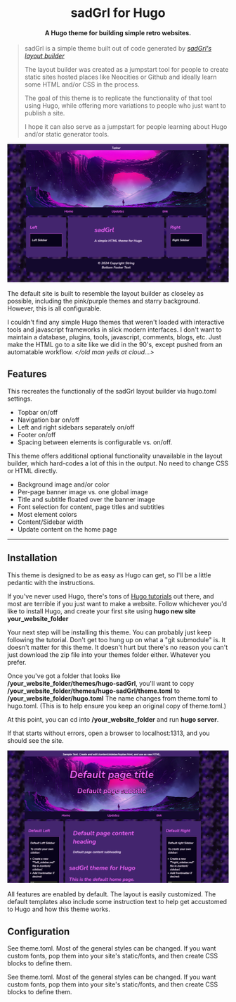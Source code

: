 <h1 align="center">sadGrl for Hugo</h1>

<h4 align="center">A Hugo theme for building simple retro websites.</h4>

> sadGrl is a simple theme built out of code generated by *[sadGrl's layout builder](https://goblin-heart.net/sadgrl/projects/layout-builder/)*
>
> The layout builder was created as a jumpstart tool for people to create static sites hosted places like Neocities or Github and ideally learn some HTML and/or CSS in the process.
> 
> The goal of this theme is to replicate the functionality of that tool using Hugo, while offering more variations to people who just want to publish a site.
> 
> I hope it can also serve as a jumpstart for people learning about Hugo and/or static generator tools.

![sadGrl full layout](screenshots/fullcontent.png)

The default site is built to resemble the layout builder as closeley as possible, including the pink/purple themes and starry background.
However, this is all configurable.

I couldn't find any simple Hugo themes that weren't loaded with interactive tools and javascript frameworks in slick modern interfaces. I don't want to maintain a database, plugins, tools, javascript, comments, blogs, etc. Just make the HTML go to a site like we did in the 90's, except pushed from an automatable workflow. *\</old man yells at cloud...\>*

## Features

This recreates the functionaliy of the sadGrl layout builder via hugo.toml settings.
- Topbar on/off
- Navigation bar on/off
- Left and right sidebars separately on/off
- Footer on/off
- Spacing between elements is configurable vs. on/off.

This theme offers additional optional functionality unavailable in the layout builder, which hard-codes a lot of this in the output. No need to change CSS or HTML directly.
- Background image and/or color
- Per-page banner image vs. one global image
- Title and subtitle floated over the banner image
- Font selection for content, page titles and subtitles
- Most element colors
- Content/Sidebar width
- Update content on the home page

---

## Installation

This theme is designed to be as easy as Hugo can get, so I'll be a little pedantic with the instructions.

If you've never used Hugo, there's tons of [Hugo tutorials](https://gohugo.io/getting-started/quick-start/) out there, and most are terrible if you just want to make a website. Follow whichever you'd like to install Hugo, and create your first site using **hugo new site your_website_folder**

Your next step will be installing this theme. You can probably just keep following the tutorial. Don't get too hung up on what a "git submodule" is. It doesn't matter for this theme. It doesn't hurt but there's no reason you can't just download the zip file into your themes folder either. Whatever you prefer.

Once you've got a folder that looks like **/your_website_folder/themes/hugo-sadGrl**, you'll want to copy  **/your_website_folder/themes/hugo-sadGrl/theme.toml** to **/your_website_folder/hugo.toml** The name changes from theme.toml to hugo.toml. (This is to help ensure you keep an original copy of theme.toml.)

At this point, you can cd into **/your_website_folder** and run **hugo server**. 

If that starts without errors, open a browser to localhost:1313, and you should see the site.

![Default Site](screenshots/theme-default-config.png)

All features are enabled by default. The layout is easily customized.
The default templates also include some instruction text to help get accustomed to Hugo and how this theme works.

## Configuration

See theme.toml. Most of the general styles can be changed. If you want custom fonts, pop them into your site's static/fonts, and then create CSS blocks to define them.


See theme.toml. Most of the general styles can be changed. If you want custom fonts, pop them into your site's static/fonts, and then create CSS blocks to define them.
